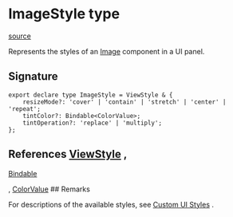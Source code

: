 # ImageStyle type

[source](https://developers.meta.com/horizon-worlds/reference/2.0.0/ui_imagestyle)

Represents the styles of an [Image](/horizon-worlds/reference/2.0.0/ui_image_2) component in a UI panel.

## Signature

```
export declare type ImageStyle = ViewStyle & {
    resizeMode?: 'cover' | 'contain' | 'stretch' | 'center' | 'repeat';
    tintColor?: Bindable<ColorValue>;
    tintOperation?: 'replace' | 'multiply';
};
```

## References [ViewStyle](/horizon-worlds/reference/2.0.0/ui_viewstyle) , 

[Bindable](/horizon-worlds/reference/2.0.0/ui_bindable)

, [ColorValue](/horizon-worlds/reference/2.0.0/ui_colorvalue) ## Remarks

For descriptions of the available styles, see [Custom UI Styles](https://developers.meta.com/horizon-worlds/learn/documentation/desktop-editor/custom-ui/api-reference-for-custom-ui#imagestyle) .